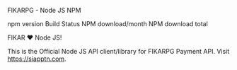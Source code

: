 FIKARPG - Node JS
NPM

npm version Build Status NPM download/month NPM download total

FIKAR ❤️ Node JS!

This is the Official Node JS API client/library for FIKARPG Payment API. Visit https://siapptn.com.